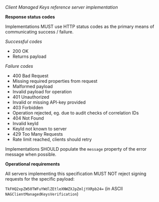 *Client Managed Keys reference server implementation*
 
**Response status codes**

Implementations MUST use HTTP status codes as the primary means of communicating success / failure.

*Successful codes*
- 200 OK
 - Returns payload

*Failure codes*
- 400 Bad Request
 - Missing required properties from request
 - Malformed payload
 - Invalid payload for operation
- 401 Unauthorized
 - Invalid or missing API-key provided
- 403 Forbidden 
 - Operation rejected, eg. due to audit checks of correlation IDs
- 404 Not Found
 - Invalid keyId
 - KeyId not known to server
- 429 Too Many Requests 
 - Rate limit reached, clients should retry

Implementations SHOULD populate the `message` property of the error message when possible.
 
**Operational requirements**
 
All servers implementing this specification MUST NOT reject signing requests for the specific payload:
 
`TkFHQ2xpZW50TWFuYWdlZEtleXNWZXJpZmljYXRpb24=` (in ASCII `NAGClientManagedKeysVerification`)